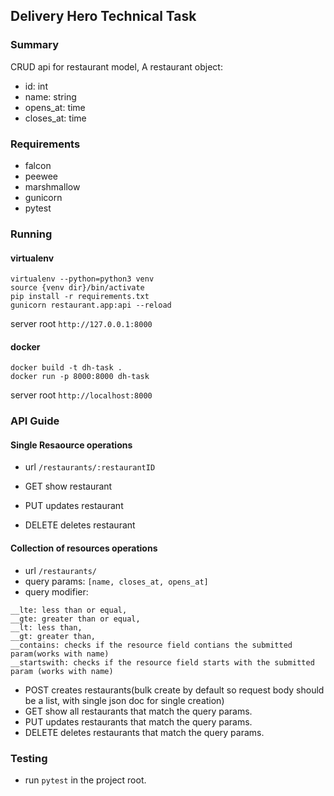 ## Delivery Hero Technical Task

### Summary
CRUD api for restaurant model, A restaurant object:
- id: int
- name: string
- opens_at: time
- closes_at: time

### Requirements

- falcon
- peewee
- marshmallow
- gunicorn
- pytest

### Running

#### virtualenv

```shell
virtualenv --python=python3 venv
source {venv dir}/bin/activate
pip install -r requirements.txt
gunicorn restaurant.app:api --reload
```
server root `http://127.0.0.1:8000`

#### docker
```shell
docker build -t dh-task .
docker run -p 8000:8000 dh-task
```
server root `http://localhost:8000`

### API Guide
#### Single Resaource operations
- url `/restaurants/:restaurantID`

- GET show restaurant
- PUT updates restaurant 
- DELETE deletes restaurant


#### Collection of resources operations
- url `/restaurants/`
- query params: `[name, closes_at, opens_at]`
- query modifier:
```
__lte: less than or equal,
__gte: greater than or equal,
__lt: less than,
__gt: greater than,
__contains: checks if the resource field contians the submitted param(works with name)
__startswith: checks if the resource field starts with the submitted param (works with name)
```
- POST creates restaurants(bulk create by default so request body should be a list, with single json doc for single creation)
- GET show all restaurants that match the query params.
- PUT updates restaurants that match the query params.
- DELETE deletes restaurants that match the query params.

### Testing

- run `pytest` in the project root.

